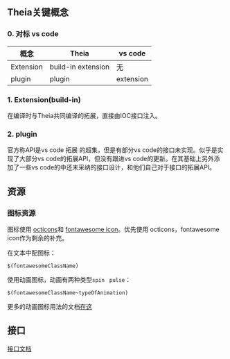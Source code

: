 ## Theia关键概念

### 0. 对标 vs code

|概念|Theia|vs code|
|-|-|-|
|Extension| build-in extension| 无|
|plugin| plugin |extension| 

### 1. Extension(build-in)

在编译时与Theia共同编译的拓展，直接由IOC接口注入。

### 2. plugin

官方称API是vs code 拓展 的超集，但是有部分vs code的接口未实现。似乎是实现了大部分vs code的拓展API，但没有跟进vs code的更新。在其基础上另外添加了一些vs code的中还未采纳的接口设计，和他们自己对于接口的拓展API。

## 资源

### 图标资源

图标使用 [octicons](https://github.com/primer/octicons)和 [fontawesome icon](https://fontawesome.com)。优先使用 octicons，fontawesome icon作为剩余的补充。

在文本中配图标：
```
$(fontawesomeClassName)
```
使用动画图标，动画有两种类型```spin``` ``` pulse```：
```
$(fontawesomeClassName~typeOfAnimation)
```
更多的动画图标用法的文档[在这](http://fontawesome.io/examples/#animated)

## 接口

[接口文档](./interface.md)